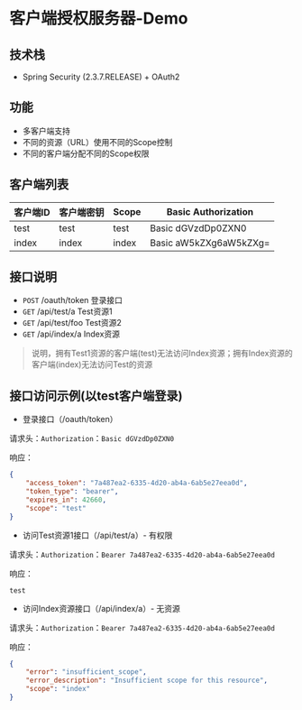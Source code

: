 # 客户端授权服务器-Demo

## 技术栈
* Spring Security (2.3.7.RELEASE) + OAuth2

## 功能
* 多客户端支持
* 不同的资源（URL）使用不同的Scope控制
* 不同的客户端分配不同的Scope权限

## 客户端列表

| 客户端ID   |客户端密钥|Scope| Basic Authorization   |
|---------|---------|-------|-----------------------| 
| test    |   test  |  test | Basic dGVzdDp0ZXN0   | 
| index   |   index | index | Basic aW5kZXg6aW5kZXg= |


## 接口说明
* `POST` /oauth/token  登录接口
* `GET` /api/test/a    Test资源1
* `GET` /api/test/foo  Test资源2
* `GET` /api/index/a   Index资源

> 说明，拥有Test1资源的客户端(test)无法访问Index资源；拥有Index资源的客户端(index)无法访问Test的资源

## 接口访问示例(以test客户端登录)
+ 登录接口（/oauth/token）    

请求头：`Authorization`：`Basic dGVzdDp0ZXN0`

响应：    
```json
{
    "access_token": "7a487ea2-6335-4d20-ab4a-6ab5e27eea0d",
    "token_type": "bearer",
    "expires_in": 42660,
    "scope": "test"
}
```

+ 访问Test资源1接口（/api/test/a）- 有权限   

请求头：`Authorization`：`Bearer 7a487ea2-6335-4d20-ab4a-6ab5e27eea0d`

响应：
```text
test
```
+ 访问Index资源接口（/api/index/a）- 无资源

请求头：`Authorization`：`Bearer 7a487ea2-6335-4d20-ab4a-6ab5e27eea0d`

响应：
```json
{
    "error": "insufficient_scope",
    "error_description": "Insufficient scope for this resource",
    "scope": "index"
}
```